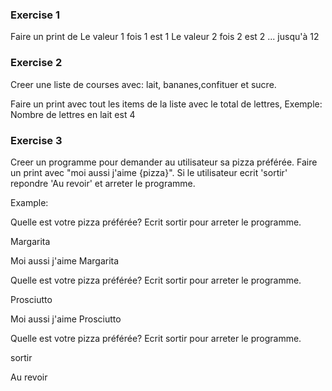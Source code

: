 ### Exercise 1
Faire un print de
Le valeur 1 fois 1 est 1
Le valeur 2 fois 2 est 2
... jusqu'à 12


### Exercise 2
Creer une liste de courses avec: lait, bananes,confituer et sucre.

Faire un print avec tout les items de la liste avec le total de lettres,
Exemple: Nombre de lettres en lait est 4


### Exercise 3
 Creer un programme pour demander au utilisateur sa pizza préférée.
 Faire un print avec "moi aussi j'aime {pizza}". 
 Si le utilisateur ecrit 'sortir' repondre 'Au revoir' et arreter le programme.
 
 Example:
 
 Quelle est votre pizza préférée? Ecrit sortir pour arreter le programme.
 
 Margarita
 
 Moi aussi j'aime Margarita
 
 Quelle est votre pizza préférée? Ecrit sortir pour arreter le programme.
 
 Prosciutto
 
 Moi aussi j'aime Prosciutto
 
 Quelle est votre pizza préférée? Ecrit sortir pour arreter le programme.
 
 sortir
 
 Au revoir
